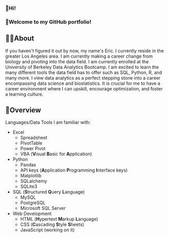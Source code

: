 ### 👋Hi! 

### 🤗Welcome to my GitHub portfolio!

## 🙋‍♂️About
If you haven't figured it out by now, my name's Eric. I currently reside in the greater Los Angeles area. I am currently making a career change from biology and pivoting into the data field. I am currently enrolled at the University of Berkeley Data Analytics Bootcamp. I am excited to learn the many different tools the data field has to offer such as SQL, Python, R, and many more. I view data analytics as a perfect stepping stone into a career encompassing data science and biostatistics. It is crucial for me to have a career environment where I can upskill, encourage optimization, and foster a learning culture.

## 📁Overview
Languages/Data Tools I am familiar with:
* Excel
   * Spreadsheet
   * PivotTable
   * Power Pivot
   * VBA (**V**isual **B**asic for **A**pplication)
* Python
   * Pandas
   * API keys (**A**pplication **P**rogramming **I**nterface keys)
   * Matplotlib
   * SQLalchemy
   * SQLite3
* SQL (**S**tructured **Q**uery **L**anguage)
   * MySQL
   * PostgreSQL
   * Microsoft SQL Server
* Web Development
   * HTML (**H**ypertext **M**arkup **L**anguage)
   * CSS (**C**ascading **S**tyle **S**heets)
   * JavaScript (working on it)
